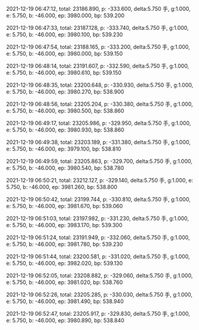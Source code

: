 2021-12-19 06:47:12, total: 23186.890, p: -333.600, delta:5.750 手, g:1.000, e: 5.750, b: -46.000, ep: 3980.000, bp: 539.200

2021-12-19 06:47:33, total: 23187.128, p: -333.740, delta:5.750 手, g:1.000, e: 5.750, b: -46.000, ep: 3980.100, bp: 539.230

2021-12-19 06:47:54, total: 23188.165, p: -333.200, delta:5.750 手, g:1.000, e: 5.750, b: -46.000, ep: 3980.000, bp: 539.150

2021-12-19 06:48:14, total: 23191.607, p: -332.590, delta:5.750 手, g:1.000, e: 5.750, b: -46.000, ep: 3980.610, bp: 539.150

2021-12-19 06:48:35, total: 23200.648, p: -330.930, delta:5.750 手, g:1.000, e: 5.750, b: -46.000, ep: 3980.270, bp: 538.900

2021-12-19 06:48:56, total: 23205.204, p: -330.380, delta:5.750 手, g:1.000, e: 5.750, b: -46.000, ep: 3980.500, bp: 538.860

2021-12-19 06:49:17, total: 23205.986, p: -329.950, delta:5.750 手, g:1.000, e: 5.750, b: -46.000, ep: 3980.930, bp: 538.860

2021-12-19 06:49:38, total: 23203.189, p: -331.380, delta:5.750 手, g:1.000, e: 5.750, b: -46.000, ep: 3979.100, bp: 538.810

2021-12-19 06:49:59, total: 23205.863, p: -329.700, delta:5.750 手, g:1.000, e: 5.750, b: -46.000, ep: 3980.540, bp: 538.780

2021-12-19 06:50:21, total: 23212.127, p: -329.140, delta:5.750 手, g:1.000, e: 5.750, b: -46.000, ep: 3981.260, bp: 538.800

2021-12-19 06:50:42, total: 23199.744, p: -330.810, delta:5.750 手, g:1.000, e: 5.750, b: -46.000, ep: 3981.670, bp: 539.060

2021-12-19 06:51:03, total: 23197.982, p: -331.230, delta:5.750 手, g:1.000, e: 5.750, b: -46.000, ep: 3983.170, bp: 539.300

2021-12-19 06:51:24, total: 23191.949, p: -332.060, delta:5.750 手, g:1.000, e: 5.750, b: -46.000, ep: 3981.780, bp: 539.230

2021-12-19 06:51:44, total: 23200.581, p: -331.020, delta:5.750 手, g:1.000, e: 5.750, b: -46.000, ep: 3982.020, bp: 539.130

2021-12-19 06:52:05, total: 23208.882, p: -329.060, delta:5.750 手, g:1.000, e: 5.750, b: -46.000, ep: 3981.020, bp: 538.760

2021-12-19 06:52:26, total: 23205.285, p: -330.030, delta:5.750 手, g:1.000, e: 5.750, b: -46.000, ep: 3981.490, bp: 538.940

2021-12-19 06:52:47, total: 23205.917, p: -329.830, delta:5.750 手, g:1.000, e: 5.750, b: -46.000, ep: 3980.890, bp: 538.840